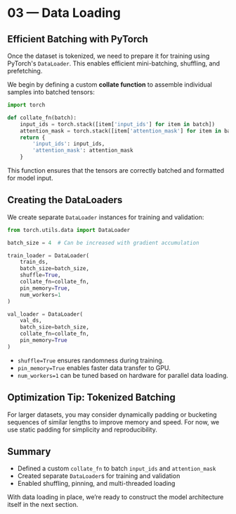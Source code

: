 # 03 — Data Loading

## Efficient Batching with PyTorch

Once the dataset is tokenized, we need to prepare it for training using PyTorch's `DataLoader`. This enables efficient mini-batching, shuffling, and prefetching.

We begin by defining a custom **collate function** to assemble individual samples into batched tensors:

```python
import torch

def collate_fn(batch):
    input_ids = torch.stack([item['input_ids'] for item in batch])
    attention_mask = torch.stack([item['attention_mask'] for item in batch])
    return {
        'input_ids': input_ids,
        'attention_mask': attention_mask
    }
```

This function ensures that the tensors are correctly batched and formatted for model input.

## Creating the DataLoaders

We create separate `DataLoader` instances for training and validation:

```python
from torch.utils.data import DataLoader

batch_size = 4  # Can be increased with gradient accumulation

train_loader = DataLoader(
    train_ds,
    batch_size=batch_size,
    shuffle=True,
    collate_fn=collate_fn,
    pin_memory=True,
    num_workers=1
)

val_loader = DataLoader(
    val_ds,
    batch_size=batch_size,
    collate_fn=collate_fn,
    pin_memory=True
)
```

* `shuffle=True` ensures randomness during training.
* `pin_memory=True` enables faster data transfer to GPU.
* `num_workers=1` can be tuned based on hardware for parallel data loading.

## Optimization Tip: Tokenized Batching

For larger datasets, you may consider dynamically padding or bucketing sequences of similar lengths to improve memory and speed. For now, we use static padding for simplicity and reproducibility.

## Summary

* Defined a custom `collate_fn` to batch `input_ids` and `attention_mask`
* Created separate `DataLoader`s for training and validation
* Enabled shuffling, pinning, and multi-threaded loading

With data loading in place, we’re ready to construct the model architecture itself in the next section.

